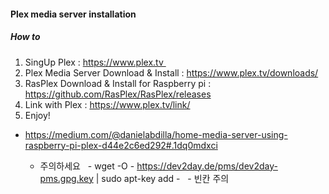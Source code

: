 
#### Plex media server installation
##### How to

1) SingUp Plex : https://www.plex.tv 
2) Plex Media Server Download & Install : https://www.plex.tv/downloads/
3) RasPlex Download & Install for Raspberry pi : https://github.com/RasPlex/RasPlex/releases
4) Link with Plex : https://www.plex.tv/link/
5) Enjoy!

- https://medium.com/@danielabdilla/home-media-server-using-raspberry-pi-plex-d44e2c6ed292#.1dq0mdxci 

   - 주의하세요 
   - wget -O - https://dev2day.de/pms/dev2day-pms.gpg.key  | sudo apt-key add -
   - 빈칸 주의 
 
